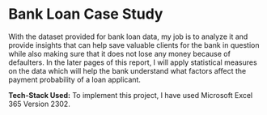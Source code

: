 # Bank Loan Case Study
With the dataset provided for bank loan data, my job is to analyze it and provide insights that can help save valuable clients for the bank in question while also making sure that it does not lose any money because of defaulters. In the later pages of this report, I will apply statistical measures on the data which will help the bank understand what factors affect the payment probability of a loan applicant. 

**Tech-Stack Used:**
To implement this project, I have used Microsoft Excel 365 Version 2302. 

